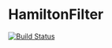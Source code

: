 # HamiltonFilter

[![Build Status](https://github.com/enweg/HamiltonFilter.jl/actions/workflows/CI.yml/badge.svg?branch=main)](https://github.com/enweg/HamiltonFilter.jl/actions/workflows/CI.yml?query=branch%3Amain)
